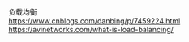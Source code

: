 负载均衡  
https://www.cnblogs.com/danbing/p/7459224.html  
https://avinetworks.com/what-is-load-balancing/  
